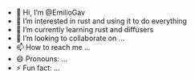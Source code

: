 - 👋 Hi, I’m @EmilioGav
- 👀 I’m interested in rust and using it to do everything
- 🌱 I’m currently learning rust and diffusers
- 💞️ I’m looking to collaborate on ...
- 📫 How to reach me ...
- 😄 Pronouns: ...
- ⚡ Fun fact: ...

<!---
EmilioGav/EmilioGav is a ✨ special ✨ repository because its `README.md` (this file) appears on your GitHub profile.
You can click the Preview link to take a look at your changes.
--->
